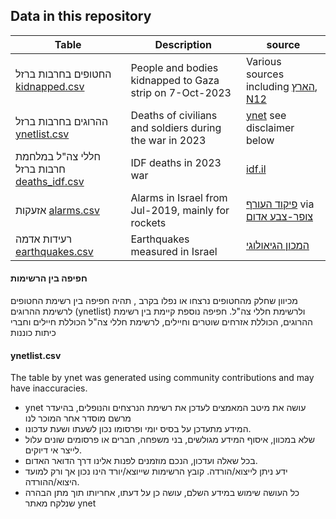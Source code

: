 ## Data in this repository
| Table                                                                                                                                             | Description                                             | source                                                                                                                           |
|---------------------------------------------------------------------------------------------------------------------------------------------------|---------------------------------------------------------|----------------------------------------------------------------------------------------------------------------------------------|
| החטופים בחרבות ברזל [kidnapped.csv](https://github.com/yuval-harpaz/alarms/blob/master/data/kidnapped.csv)                                        | People and bodies kidnapped to Gaza strip on 7-Oct-2023 | Various sources including [הארץ](https://www.haaretz.co.il/news/2023-11-23/ty-article-magazine/0000018b-4196-d242-abef-53b654760000), [N12](https://kidnappedfromisrael.n12.co.il/?makoopenchrometabs=1) 
| ההרוגים בחרבות ברזל                                                                                                              [ynetlist.csv](https://github.com/yuval-harpaz/alarms/blob/master/data/ynetlist.csv) | Deaths of civilians and soldiers during the war in 2023 | [ynet](https://www.ynet.co.il/news/category/51693) see disclaimer below
| חללי צה"ל במלחמת חרבות ברזל [deaths_idf.csv](https://github.com/yuval-harpaz/alarms/blob/master/data/deaths_idf.csv)                  | IDF deaths in 2023 war                                  | [idf.il](https://www.idf.il/%D7%A0%D7%95%D7%A4%D7%9C%D7%99%D7%9D/%D7%97%D7%9C%D7%9C%D7%99-%D7%94%D7%9E%D7%9C%D7%97%D7%9E%D7%94/) |
| אזעקות [alarms.csv](https://github.com/yuval-harpaz/alarms/blob/master/data/alarms.csv)                                                           | Alarms in Israel from Jul-2019, mainly for rockets      | [פיקוד העורף](https://www.oref.org.il/) via [צופר-צבע אדום](https://www.tzevaadom.co.il/)                                        |
| רעידות אדמה [earthquakes.csv](https://github.com/yuval-harpaz/alarms/blob/master/data/earthquakes.csv)                                            | Earthquakes measured in Israel                          | [המכון הגיאולוגי](https://eq.gsi.gov.il/heb/earthquake/lastEarthquakes.php)                                                      |
#### חפיפה בין הרשימות
מכיוון שחלק מהחטופים נרצחו או נפלו בקרב , תהיה חפיפה בין רשימת החטופים לרשימת ההרוגים (ynetlist) ולרשימת חללי צה"ל. חפיפה נוספת קיימת בין רשימת ההרוגים, הכוללת אזרחים שוטרים וחיילים, לרשימת חללי צה"ל הכוללת חיילים וחברי כיתות כוננות  
#### ynetlist.csv
The table by ynet was generated using community contributions and may have inaccuracies.
* ynet עושה את מיטב המאמצים לעדכן את רשימת הנרצחים והנופלים, בהיעדר מרשם מוסדר אחר המוכר לנו
* המידע מתעדכן על בסיס יומי ופרסומו נכון לשעתו ושעת עדכונו.
*  שלא במכוון, איסוף המידע מגולשים, בני משפחה, חברים או פרסומים שונים עלול לייצר אי דיוקים.
* בכל שאלה ועדכון, הנכם מוזמנים לפנות אלינו דרך הדואר האדום.
* ידע ניתן לייצוא/הורדה. קובץ הרשימות שייוצא/יורד הינו נכון אך ורק למועד היצוא/ההורדה.
*  כל העושה שימוש במידע השלם, עושה כן על דעתו, אחריותו תוך מתן הבהרה שנלקח מאתר ynet
